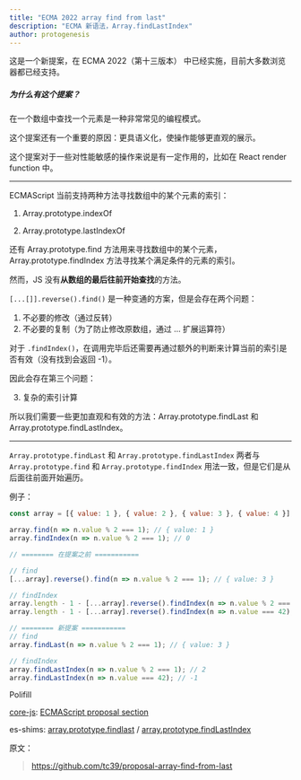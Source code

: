 ```yaml
---
title: "ECMA 2022 array find from last"
description: "ECMA 新语法，Array.findLastIndex"
author: protogenesis
---
```


这是一个新提案，在 ECMA 2022（第十三版本） 中已经实施，目前大多数浏览器都已经支持。

##### 为什么有这个提案？

在一个数组中查找一个元素是一种非常常见的编程模式。

这个提案还有一个重要的原因：更具语义化，使操作能够更直观的展示。

这个提案对于一些对性能敏感的操作来说是有一定作用的，比如在 React render function 中。

---

ECMAScript 当前支持两种方法寻找数组中的某个元素的索引：

1. Array.prototype.indexOf

2. Array.prototype.lastIndexOf

还有 Array.prototype.find 方法用来寻找数组中的某个元素，Array.prototype.findIndex 方法寻找某个满足条件的元素的索引。

然而，JS 没有**从数组的最后往前开始查找**的方法。

```[...[]].reverse().find()``` 是一种变通的方案，但是会存在两个问题：

1. 不必要的修改（通过反转）
2. 不必要的复制（为了防止修改原数组，通过 ... 扩展运算符）

对于 ```.findIndex()```，在调用完毕后还需要再通过额外的判断来计算当前的索引是否有效（没有找到会返回 -1）。

因此会存在第三个问题：

3. 复杂的索引计算

所以我们需要一些更加直观和有效的方法：Array.prototype.findLast 和 Array.prototype.findLastIndex。

---

```Array.prototype.findLast``` 和 ```Array.prototype.findLastIndex``` 两者与 ```Array.prototype.find``` 和 ```Array.prototype.findIndex``` 用法一致，但是它们是从后面往前面开始遍历。

例子：

```javascript
const array = [{ value: 1 }, { value: 2 }, { value: 3 }, { value: 4 }];

array.find(n => n.value % 2 === 1); // { value: 1 }
array.findIndex(n => n.value % 2 === 1); // 0

// ======== 在提案之前 =========== 

// find
[...array].reverse().find(n => n.value % 2 === 1); // { value: 3 }

// findIndex
array.length - 1 - [...array].reverse().findIndex(n => n.value % 2 === 1); // 2
array.length - 1 - [...array].reverse().findIndex(n => n.value === 42); // 应该是 -1，但是返回为 4

// ======== 新提案 =========== 
// find
array.findLast(n => n.value % 2 === 1); // { value: 3 }

// findIndex
array.findLastIndex(n => n.value % 2 === 1); // 2
array.findLastIndex(n => n.value === 42); // -1
```

Polifill

[core-js](https://github.com/zloirock/core-js): [ECMAScript proposal section](https://github.com/zloirock/core-js#array-find-from-last)

es-shims: [array.prototype.findlast](https://www.npmjs.com/package/array.prototype.findlast) / [array.prototype.findLastIndex](https://www.npmjs.com/package/array.prototype.findlastindex)

原文：

> https://github.com/tc39/proposal-array-find-from-last